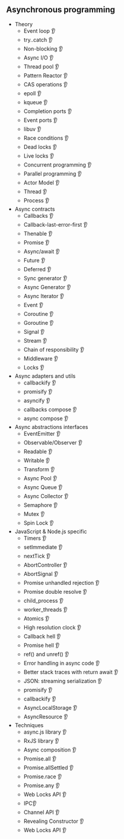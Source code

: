 ## Asynchronous programming

- Theory
  - Event loop 👂
  - try..catch 👂
  - Non-blocking 👂
  - Async I/O 👂
  - Thread pool 👂
  - Pattern Reactor 👂
  - CAS operations 👂
  - epoll 👂 
  - kqueue 👂
  - Completion ports 👂
  - Event ports 👂
  - libuv 👂
  - Race conditions 👂
  - Dead locks 👂
  - Live locks 👂
  - Concurrent programming 👂
  - Parallel programming 👂
  - Actor Model 👂
  - Thread 👂
  - Process 👂
- Async contracts
  - Callbacks 👂
  - Callback-last-error-first 👂
  - Thenable 👂
  - Promise 👂
  - Async/await 👂
  - Future 👂
  - Deferred 👂
  - Sync generator 👂
  - Async Generator 👂
  - Async Iterator 👂
  - Event 👂
  - Coroutine 👂
  - Goroutine 👂
  - Signal 👂
  - Stream 👂
  - Chain of responsibility 👂
  - Middleware 👂
  - Locks 👂
- Async adapters and utils 
  - callbackify 👂
  - promisify 👂
  - asyncify 👂
  - callbacks compose 👂
  - async compose 👂
- Async abstractions interfaces
  - EventEmitter 👂
  - Observable/Observer 👂
  - Readable 👂
  - Writable 👂
  - Transform 👂
  - Async Pool 👂
  - Async Queue 👂
  - Async Collector 👂
  - Semaphore 👂
  - Mutex 👂
  - Spin Lock 👂
- JavaScript & Node.js specific
  - Timers 👂
  - setImmediate 👂
  - nextTick 👂
  - AbortController 👂
  - AbortSignal 👂
  - Promise unhandled rejection 👂
  - Promise double resolve 👂
  - child_process 👂
  - worker_threads 👂
  - Atomics 👂
  - High resolution clock 👂
  - Callback hell 👂
  - Promise hell 👂
  - ref() and unref() 👂
  - Error handling in async code 👂
  - Better stack traces with return await 👂
  - JSON: streaming serialization 👂
  - promisify 👂
  - callbackify 👂
  - AsyncLocalStorage 👂
  - AsyncResource 👂
- Techniques
  - async.js library 👂
  - RxJS library 👂
  - Async composition 👂
  - Promise.all 👂
  - Promise.allSettled 👂
  - Promise.race 👂
  - Promise.any 👂
  - Web Locks API 👂
  - IPC👂
  - Channel API 👂
  - Revealing Constructor 👂
  - Web Locks API 👂
